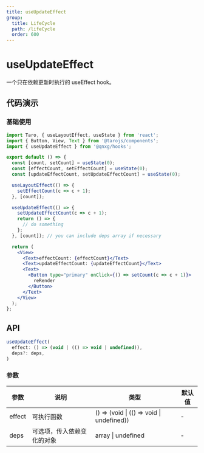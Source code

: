 ```yaml
---
title: useUpdateEffect
group:
  title: LifeCycle
  path: /lifeCycle
  order: 600
---
```


# useUpdateEffect

一个只在依赖更新时执行的 useEffect hook。

## 代码演示

### 基础使用

``` jsx | pure
import Taro, { useLayoutEffect, useState } from 'react';
import { Button, View, Text } from '@tarojs/components';
import { useUpdateEffect } from '@qnxg/hooks';

export default () => {
  const [count, setCount] = useState(0);
  const [effectCount, setEffectCount] = useState(0);
  const [updateEffectCount, setUpdateEffectCount] = useState(0);

  useLayoutEffect(() => {
    setEffectCount(c => c + 1);
  }, [count]);

  useUpdateEffect(() => {
    setUpdateEffectCount(c => c + 1);
    return () => {
      // do something
    };
  }, [count]); // you can include deps array if necessary

  return (
    <View>
      <Text>effectCount: {effectCount}</Text>
      <Text>updateEffectCount: {updateEffectCount}</Text>
      <Text>
        <Button type="primary" onClick={() => setCount(c => c + 1)}>
          reRender
        </Button>
      </Text>
    </View>
  );
};
```

## API

```javascript
useUpdateEffect(
  effect: () => (void | (() => void | undefined)),
  deps?: deps,
)
```

### 参数

| 参数    | 说明                                         | 类型                   | 默认值 |
|---------|----------------------------------------------|------------------------|--------|
| effect | 可执行函数  | () => (void \| (() => void \| undefined)) | -      |
| deps | 可选项，传入依赖变化的对象  | array \| undefined | -      |